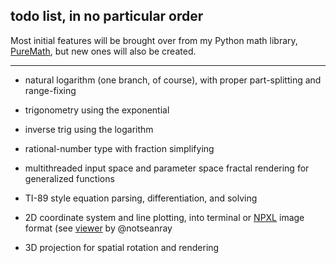 ## **todo list,** in no particular order

Most initial features will be brought over from my Python math library, [PureMath](https://github.com/nptnl/puremath), but new ones will also be created.

---

- natural logarithm (one branch, of course), with proper part-splitting and range-fixing

- trigonometry using the exponential

- inverse trig using the logarithm

- rational-number type with fraction simplifying

- multithreaded input space and parameter space fractal rendering for generalized functions

- TI-89 style equation parsing, differentiation, and solving

- 2D coordinate system and line plotting, into terminal or
[NPXL](https://github.com/notseanray/npxl-viewer)
image format
(see [viewer](https://github.com/notseanray/npxl-viewer) by @notseanray

- 3D projection for spatial rotation and rendering